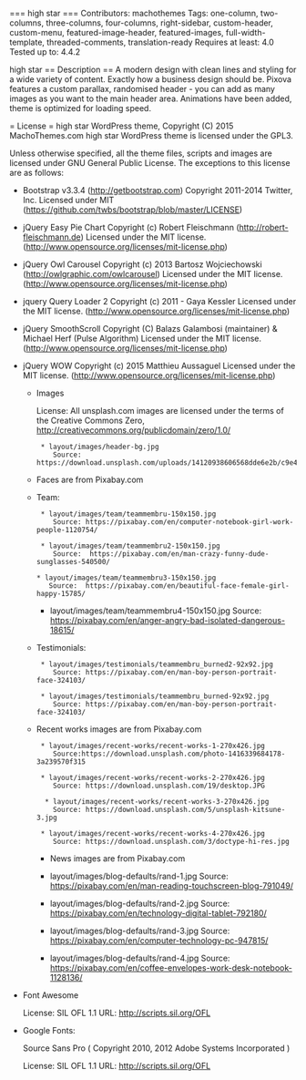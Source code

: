 === high star ===
Contributors:		machothemes
Tags:               one-column, two-columns, three-columns, four-columns, right-sidebar, custom-header, custom-menu, featured-image-header, featured-images, full-width-template, threaded-comments, translation-ready
Requires at least:	4.0
Tested up to:		4.4.2

high star
== Description ==
A modern design with clean lines and styling for a wide variety of content. Exactly how a business design should be. Pixova features a custom parallax, randomised header - you can add as many images as you want to the main header area. Animations have been added, theme is optimized for loading speed.

= License =
high star WordPress theme, Copyright (C) 2015 MachoThemes.com
high star WordPress theme is licensed under the GPL3.

Unless otherwise specified, all the theme files, scripts and images are licensed under GNU General Public License.
The exceptions to this license are as follows:

* Bootstrap v3.3.4 (http://getbootstrap.com)
    Copyright 2011-2014 Twitter, Inc.
    Licensed under MIT (https://github.com/twbs/bootstrap/blob/master/LICENSE)

* jQuery Easy Pie Chart
    Copyright (c) Robert Fleischmann (http://robert-fleischmann.de)
    Licensed under the MIT license. (http://www.opensource.org/licenses/mit-license.php)

* jQuery Owl Carousel
    Copyright (c) 2013 Bartosz Wojciechowski (http://owlgraphic.com/owlcarousel)
    Licensed under the MIT license. (http://www.opensource.org/licenses/mit-license.php)

* jquery Query Loader 2
    Copyright (c) 2011 - Gaya Kessler
    Licensed under the MIT license. (http://www.opensource.org/licenses/mit-license.php)

* jQuery SmoothScroll
     Copyright (C) Balazs Galambosi (maintainer) & Michael Herf     (Pulse Algorithm)
     Licensed under the MIT license.(http://www.opensource.org/licenses/mit-license.php)

 * jQuery WOW
     Copyright (c) 2015 Matthieu Aussaguel
     Licensed under the MIT license. (http://www.opensource.org/licenses/mit-license.php)


      * Images

     	License: All unsplash.com images are licensed under the terms of the Creative Commons Zero, http://creativecommons.org/publicdomain/zero/1.0/

     		 * layout/images/header-bg.jpg
     			Source: https://download.unsplash.com/uploads/14120938606568dde6e2b/c9e42240

      * Faces are from Pixabay.com

      * Team:

     		 * layout/images/team/teammembru-150x150.jpg
     			Source: https://pixabay.com/en/computer-notebook-girl-work-people-1120754/

             * layout/images/team/teammembru2-150x150.jpg
                Source:  https://pixabay.com/en/man-crazy-funny-dude-sunglasses-540500/

            * layout/images/team/teammembru3-150x150.jpg
               Source:  https://pixabay.com/en/beautiful-face-female-girl-happy-15785/

           * layout/images/team/teammembru4-150x150.jpg
              Source:  https://pixabay.com/en/anger-angry-bad-isolated-dangerous-18615/

      * Testimonials:

             * layout/images/testimonials/teammembru_burned2-92x92.jpg
                Source: https://pixabay.com/en/man-boy-person-portrait-face-324103/

             * layout/images/testimonials/teammembru_burned-92x92.jpg
                Source: https://pixabay.com/en/man-boy-person-portrait-face-324103/

      * Recent works images are from Pixabay.com

             * layout/images/recent-works/recent-works-1-270x426.jpg
                Source:https://download.unsplash.com/photo-1416339684178-3a239570f315

             * layout/images/recent-works/recent-works-2-270x426.jpg
                Source: https://download.unsplash.com/19/desktop.JPG

              * layout/images/recent-works/recent-works-3-270x426.jpg
                Source: https://download.unsplash.com/5/unsplash-kitsune-3.jpg

             * layout/images/recent-works/recent-works-4-270x426.jpg
                Source: https://download.unsplash.com/3/doctype-hi-res.jpg

        * News images are from Pixabay.com

        * layout/images/blog-defaults/rand-1.jpg
            Source:     https://pixabay.com/en/man-reading-touchscreen-blog-791049/

        * layout/images/blog-defaults/rand-2.jpg
            Source:     https://pixabay.com/en/technology-digital-tablet-792180/

        * layout/images/blog-defaults/rand-3.jpg
            Source:     https://pixabay.com/en/computer-technology-pc-947815/

        * layout/images/blog-defaults/rand-4.jpg
            Source:    https://pixabay.com/en/coffee-envelopes-work-desk-notebook-1128136/


 * Font Awesome

	License: SIL OFL 1.1
	URL: http://scripts.sil.org/OFL

 * Google Fonts:

    Source Sans Pro ( Copyright 2010, 2012 Adobe Systems Incorporated )

    License: SIL OFL 1.1
    URL: http://scripts.sil.org/OFL
